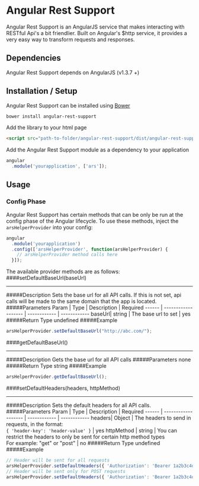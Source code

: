 # Angular Rest Support
Angular Rest Support is an AngularJS service that makes interacting with RESTful Api's a bit friendlier. Built on Angular's $http service, it provides a very easy way to transform requests and responses.

## Dependencies
Angular Rest Support depends on AngularJS (v1.3.7 +)

## Installation / Setup
Angular Rest Support can be installed using [Bower](http://bower.io)   
```bash
bower install angular-rest-support
```

Add the library to your html page
```html
<script src="path-to-folder/angular-rest-support/dist/angular-rest-support.min.js"></script>
```

Add the Angular Rest Support module as a dependency to your application
```javascript
angular
  .module('yourapplication', ['ars']);
```

## Usage

### Config Phase
Angular Rest Support has certain methods that can be only be run at the config phase of the Angular lifecycle. To use these methods, inject the `arsHelperProvider` into your config:

```javascript
angular
  .module('yourapplication')
  .config(['arsHelperProvider', function(arsHelperProvider) {
    // arsHelperProvider method calls here
  }]);
```

The available provider methods are as follows:
####setDefaultBaseUrl(baseUrl)
___
#####Description
Sets the base url for all API calls. If this is not set, api calls will be made to the same domain that the app is located.
#####Parameters
Param  | Type                | Description | Required
------ | ------------------- | ------------ | ------------
baseUrl| string | The base url to set | yes
#####Return Type
undefined
#####Example
```javascript
arsHelperProvider.setDefaultBaseUrl("http://abc.com/");
```
####getDefaultBaseUrl()
___
#####Description
Gets the base url for all API calls
#####Parameters
none
#####Return Type
string
#####Example
```javascript
arsHelperProvider.getDefaultBaseUrl();
```

####setDefaultHeaders(headers, httpMethod)
___
#####Description
Sets the default headers for all API calls.
#####Parameters
Param  | Type                | Description | Required
------ | ------------------- | ------------ | ------------
headers| Object | The headers to send in requests, in the format:<br>```{ 'header-key': 'header-value' }```  | yes
httpMethod | string | You can restrict the headers to only be sent for certain http method types<br>For example: "get" or "post" | no
#####Return Type
undefined
#####Example
```javascript
// Header will be sent for all requests
arsHelperProvider.setDefaultHeaders({ 'Authorization': 'Bearer 1a2b3c4d5e' });
// Header will be sent only for POST requests
arsHelperProvider.setDefaultHeaders({ 'Authorization': 'Bearer 1a2b3c4d5e' }, 'post');
```
